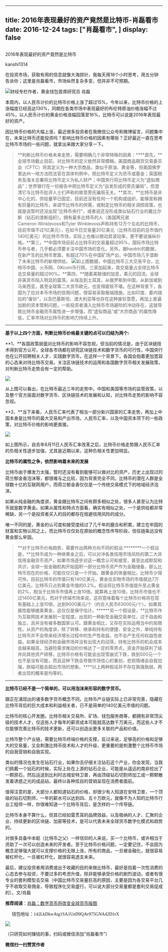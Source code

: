 
---
title:  2016年表现最好的资产竟然是比特币-肖磊看市
date: 2016-12-24
tags: ["肖磊看市", ]
display: false
---


## 



2016年表现最好的资产竟然是比特币




kanshi1314




在投资市场，获取有用的信息就像大海捞针，我每天用18个小时思考，用五分钟告诉你；这里是肖磊看市，市场纵然复杂多变，但并非不可预期。


<img data-s="300,640" data-type="jpeg" src="http://mmbiz.qpic.cn/mmbiz_jpg/rIYcHn0KrPR4CWdrwI2ib89m2cfqlFWams0FF4ibmicBia2zV3RwibuZ3pHZMUw2O2znhXlpUJjDTjRxR6VEpu39a9w/0?wx_fmt=jpeg" data-ratio="0.4765625" data-w="640"/>财经专栏作者，黄金钱包首席研究员 肖磊



本周内，以人民币计价的比特币价格上涨了超过15%，今年以来，比特币价格的上涨幅度已经高达130%，同期在各类市场中表现最好的布伦特原油价格涨幅不过45%，以人民币计价的黄金价格涨幅回落至16%，比特币可以说是2016年表现最好的资产。



因比特币价格的大幅上涨，最近很多投资者在我微信公众号和微博留言，问题集中在，未来比特币还能投资吗？影响比特币价格的因素有哪些？正好最近一直在思考比特币市场的一些问题，就拿出来跟大家分享一下。



> **判断比特币价格未来走势，需要明确几个非常特殊的因素：****首先，**全球市场截止目前，对比特币的定义依然非常模糊，美国商品期货交易委员会（CFTC）将其定义为一种大宗商品，类似于原油、黄金等，但美国佛罗里达州一地方法院法官在具体判例中，把比特币定义为货币或基金；英国税务及海关总署将比特币定义为私人财产；中国央行将比特币定义为“虚拟商品”；世界银行在一份报告中把比特币定义为“自发形成的旁氏骗局”，但澄清它与比特币批评人士们声称的故意旁氏骗局无关。**其次，**比特币是非中心化的，供给量早已固定，目前还没有任何一个机构或组织，能够宣称拥有巨量的比特币，来调节比特币的供需，或制定比特币的相关调控政策，也就是说暂时还没出现“比特币央行”，或者说还没形成类似钻石行业的戴比尔斯（钻石的垄断组织）。拥有最多比特币的人（美国两兄弟Cameron&nbsp;Winklevoss和Tyler&nbsp;Winklevoss声称持有12万个左右的比特币，目前市值不过1亿美元），在如今日交易量20亿美元（比特币目前的总市值约140亿美元）的比特币市场，实际上也难以撼动其波动率，更不要说操纵价格。**第三，**中国市场目前占比特币的交易量超过95%，国际市场比特币参与者，几乎都必须要关注中国市场的变化。另外，据haobtc的数据，在新产生的比特币里面，有超过70%在中国矿场产出，中国市场几乎垄断了未来比特币的新增供给。&nbsp;<img data-s="300,640" data-type="jpeg" src="http://mmbiz.qpic.cn/mmbiz_jpg/rIYcHn0KrPR4CWdrwI2ib89m2cfqlFWam0FfDxbblLFiaH6ibaqs0y5AkNicZLf8dSibicZbJktQR41ssCTed0hdlibhQ/0?wx_fmt=jpeg" data-ratio="0.529891304347826" data-w="1104"/>如上图数据，中国比特币三大交易平台，比特币中国、火币网、OKcoin币行网，三家加起来，其交易量占全球比特币总交易量的超过90%。**第四，**随着美联储的加息，美元的回流，全球非美货币陷入明显的震荡，从埃及到土耳其，从俄罗斯到中国，从新加坡到马来西亚，甚至全球第二大货币欧元，也变得疲软不堪。在这种背景下，各国为了应对本币市场的信用问题，很容易采取极端措施，比如印度、委内瑞拉的“废钞”，以及巴基斯坦、澳大利亚等也存在这种废钞意愿，再加上普遍加剧的资本管制问题，一些投资者涌入比特币市场避险的冲动存在，这就导致比特币金融货币属性进一步增强，而“虚拟商品”或“大宗商品”的属性降低，汇率市场对比特币的影响力持续上升。



****

**基于以上四个方面，判断比特币价格最关键的点可以归结为两个:**



**1、**各国政策层面对比特币的影响不容忽视，但当前的情况是，由于区块链技术得到官方认可，全球各市场都在研究区块链技术和数字货币的可行性，中国央行也在公开招聘相关人才、实践数字货币，在这样一个背景下，各国会抱着更加宽容的心态来对待比特币交易。关注区块链技术的运用和各国数字货币相关发展政策，对判断比特币走势会有一定的帮助。

<img data-s="300,640" data-type="png" src="http://mmbiz.qpic.cn/mmbiz_png/rIYcHn0KrPR4CWdrwI2ib89m2cfqlFWamFnWvvRkSUO4Wib8fbnDgjKkatYiaOHjhgA5CtBkfAA6sicjAHe0XXBCcQ/0?wx_fmt=png" data-ratio="0.5521680216802168" data-w="1476"/>

从上图可以看出，在比特币最近三年的走势中，中国和美国等市场的监管政策，以及整个官方层面对数字货币、区块链技术的发展和认知，对比特币走势的影响不容忽视。



**2、**当下来看，人民币汇率代表了相当一部分新兴国家的汇率走势，再加上中国本身是比特币的最大交易和产出市场，人民币汇率，以及中国资本项下的一些政策，对比特币价格的影响更直接。

<img data-s="300,640" data-type="png" src="http://mmbiz.qpic.cn/mmbiz_png/rIYcHn0KrPR4CWdrwI2ib89m2cfqlFWam1zF6IjDgyU5mPeP92kEhGfRicZm2TQIvg6Z7ibyyal51DjAibbtDSyFgw/0?wx_fmt=png" data-ratio="0.5555555555555556" data-w="1476"/>



如上图所示，自去年8月11日人民币汇率改革之后，比特币价格走势跟人民币汇率的负相关性逐步加强，尤其是近期以来，这种负相关性更加明显。



**比特币的属性之争，依然影响着未来的发展**



比特币由于爆发力太强，暂时还没有看到能够可以做对比的资产，历史上出现过的荷兰郁金香泡沫等，都很难与之比较，因为背景完全不同，比特币的潜在人群是全球数十亿的互联网用户，而荷兰郁金香仅仅是一个传统交易模式下的地域经济泡沫。



如果从纯金融的角度讲，黄金跟比特币之间有颇多相似之处，很多人甚至认为比特币就是数字黄金。如果从属性和特点方面看，确实有相似之处，一个是供给都非常稀缺，另一个是投资者买入的目的都存在规避信用风险的成分。



唯一不同的是，黄金的认可度和接受度经过了几千年的磨合和积累，建立在牢固的财富和实物认同之上，而比特币仅仅处在原始的概念性传导阶段，信任链条远没有黄金那么牢固。



> **对于比特币价格趋势，需要作出两种方向不同的假设:********一个假设是，**比特币成为一种继黄金之后，可以对冲各类信用市场风险的第二大非信用金融货币资产。如果市场逐步对这一概念认可和接受，甚至达成默契和共识，全球一些金融机构开始囤积一部分比特币资产作为金融储备，那么比特币现在的价格，可能仅仅只是一个开始。跟黄金的体量相比，比特币少得可怜，目前比特币的市值只有140亿美元，黄金仅实物市场的市值就达7万亿美元，比特币只占到黄金市值的0.2%。假设将比特币市值提升至占黄金的2%，相当于比特币市值再上涨10倍。就算再上涨10倍，比特币市值也不过1400亿美元，而对于终端市场来说，这将意味着每个比特币价格将在现有基础上上涨10倍，达到9000美元/个（约合人民币63000元/个）。如果其属性能够媲美黄金，这仅仅是保守估计。******另一个假设是，**比特币作为互联网技术发展到一定程度，出现的一种新型金融交易单位，过于自由和独立，且并没有被多数国家认可。跟黄金相比，又存在实际运用当中的局限性。从资产的角度讲，除了转移、继承和持有的便捷、安全之外，单纯持有比特币并不会带来经济增长过程中的生产性收益，也不会产生任何权益性收益。如果全球经济和金融市场并没有出现大的动荡，持有比特币的机会成本会越来越高，当避险需求推动的价格达了一定的零界点，资金开始获利了结并向其他资产转移，比特币价格有可能会出现雪崩式下跌，跌到500元一个也不是没有可能，而且这种下跌会导致市场信心的重创，悲观情绪会自我加强，跌幅可能会超出市场的想象。****以上两种假设并不存在孰强孰弱，两者出现的概率是均等的。



****

**比特币已经不是一个简单的，可以用泡沫来形容的数字货币。**



跟正在涌现出的诸多数字货币概念不同，比特币产业链实际上已非常完善，隐藏在比特币背后的巨大成本和利益相关者，已不是简单的140亿美元市值的问题。



比特币的核心开发圈，比特币相关交易所、矿场、钱包服务商等，都拥有非常顶尖级的技术人才，仅这些人才每年的薪资成本可能就高达数千万美元，而这些人才不仅能够完善比特币的技术更新，还可以创造出更多关联的产品和价值。



比特币整个产业链，需要比特币终端价格的支撑，反过来说，足够高的价格和足够大的交易量，又会刺激比特币技术和人才的升级，更重要的是刺激整个比特币市场的自我营销和自我实现。



类似的情况也发生在钻石行业，如果你去仔细关注钻石这个产业，你会发现，当我们佩戴一个钻石的时候，实际上处在上游的钻石企业，可能是从遥远的南非挖出了一颗原石，然后运送到比利时古城安特卫普，再由顶级钻石切割师加工成一颗颗散发着诱惑之光的成品钻，最终以各种炫目的营销呈现在消费者面前。



值得注意的是，大部分人都知道钻石的价格，却很少有人知道在安特卫普，一个顶级的钻石切割师，一年的薪水可以达到四、五十万欧元，就像不为人知的比特币行业工程师一样，你很难知道一个比特币背后，是怎样的一个传导链。



比特币本身不算什么，但其已经如雷贯耳的品牌效益，以及吸纳的人才、汇聚的企业、持续更新的区块链、加密等技术，是可以代表未来全球货币数字化模式和趋势的。



对很多具备中本聪（比特币之父）一样信仰的人来说，买一个比特币，或许相当于资助了一次可以创造未来的开发者。至于比特币价格问题，一定要记住，不会因为概念足够强大就可以支撑价格的无限上涨，所有的商品，一旦被金融化，就很容易被杠杆化，一旦被杠杆化，就很容易透支未来。



最后，建议投资者用消费或出于收藏的目的来做比特币，最好是抱着一次性消费的心态去参与投资，不要过多的考虑升值，除非能够承受价格的剧烈波动，或者有很专业的套利模型去交易（中国比特币交易量巨高的原因，主要是因为各交易平台几乎不收取交易佣金，导致程序化交易盛行，可以说大部分交易量都是套利交易促成的）。文/肖磊



**<font face="宋体">推荐阅读</font>**<font face="宋体">：[肖磊：数字货币将改变全球货币版图](http://mp.weixin.qq.com/s?__biz=MjM5MDU4MjY2MA==&amp;mid=2652854189&amp;idx=1&amp;sn=9ced1429dcf729712223eada0d5ff7e2&amp;chksm=bda965468adeec50cb158057ff9921e7377d2edbbca1a6ef5eaaf0805fc180e2211fd5a86896&amp;scene=21#wechat_redirect)</font>

<font face="宋体">&nbsp; &nbsp; &nbsp; 钱包地址：142LkDkwAtg1SA1UeD9QAv975GNA42D1rX</font>



<img data-ratio="1" data-s="300,640" src="http://mmbiz.qpic.cn/mmbiz_jpg/rIYcHn0KrPSjOtc2kgTPibsxhaoD4Krel3cd9hnIh6dkibBqkMukKKL7yLxCYzuogxEG3qoO5MCBQgbXbldPxcLw/640?wx_fmt=jpeg" data-type="jpeg" data-w="430" style="box-sizing: border-box !important; word-wrap: break-word !important; visibility: visible !important; width: auto !important;" width="auto">

（只研究如何赚钱的事，扫码或微信添加“肖磊看市”）




**微信扫一扫赞赏作者**













